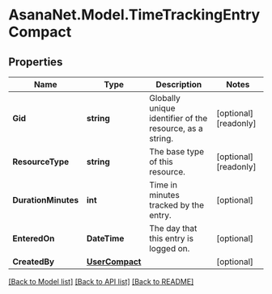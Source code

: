 # AsanaNet.Model.TimeTrackingEntryCompact

## Properties

Name | Type | Description | Notes
------------ | ------------- | ------------- | -------------
**Gid** | **string** | Globally unique identifier of the resource, as a string. | [optional] [readonly] 
**ResourceType** | **string** | The base type of this resource. | [optional] [readonly] 
**DurationMinutes** | **int** | Time in minutes tracked by the entry. | [optional] 
**EnteredOn** | **DateTime** | The day that this entry is logged on. | [optional] 
**CreatedBy** | [**UserCompact**](UserCompact.md) |  | [optional] 

[[Back to Model list]](../README.md#documentation-for-models) [[Back to API list]](../README.md#documentation-for-api-endpoints) [[Back to README]](../README.md)

